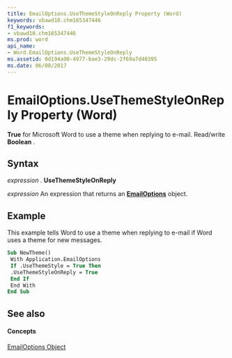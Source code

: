```yaml
---
title: EmailOptions.UseThemeStyleOnReply Property (Word)
keywords: vbawd10.chm165347446
f1_keywords:
- vbawd10.chm165347446
ms.prod: word
api_name:
- Word.EmailOptions.UseThemeStyleOnReply
ms.assetid: 0d194a90-4977-bae3-29dc-2f69a7d40395
ms.date: 06/08/2017
---
```



# EmailOptions.UseThemeStyleOnReply Property (Word)

 **True** for Microsoft Word to use a theme when replying to e-mail. Read/write **Boolean** .


## Syntax

 _expression_ . **UseThemeStyleOnReply**

 _expression_ An expression that returns an **[EmailOptions](Word.EmailOptions.md)** object.


## Example

This example tells Word to use a theme when replying to e-mail if Word uses a theme for new messages.


```vb
Sub NewTheme() 
 With Application.EmailOptions 
 If .UseThemeStyle = True Then 
 .UseThemeStyleOnReply = True 
 End If 
 End With 
End Sub
```


## See also


#### Concepts


[EmailOptions Object](Word.EmailOptions.md)

